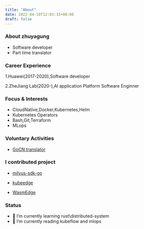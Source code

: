 ```yaml
---
title: "About"
date: 2022-04-10T12:03:33+08:00
draft: false
---
```


### About zhuyagung

- Software developer
- Part time translator



### Career Experience

1.Huawei(2017-2020),Software developer

2.ZheJiang Lab(2020-),AI application Platform Software Enginner



### Focus & Interests

- CloudNative,Docker,Kubernetes,Helm
- Kubernetes Operators
- Bash,Git,Terraform
- MLops



### Voluntary Activities

- [GoCN  translator](https://github.com/gocn/translator)



### I contributed project 

- [milvus-sdk-go](https://github.com/milvus-io/milvus-sdk-go)

- [kubeedge](https://github.com/kubeedge/kubeedge)
- [WasmEdge](https://github.com/WasmEdge/WasmEdge)



### Status

- 🌱 I’m currently learning rust\distributed-system
-  🌱 I’m currently reading kubeflow and mlops

